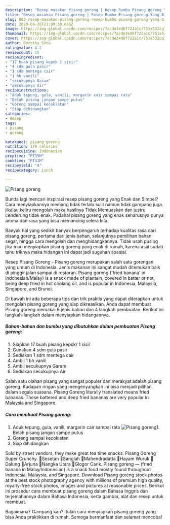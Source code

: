 ```yaml
---
description: "Resep masakan Pisang goreng | Resep Bumbu Pisang goreng Yang Bikin Ngiler"
title: "Resep masakan Pisang goreng | Resep Bumbu Pisang goreng Yang Bikin Ngiler"
slug: 803-resep-masakan-pisang-goreng-resep-bumbu-pisang-goreng-yang-bikin-ngiler
date: 2020-09-26T21:09:30.665Z
image: https://img-global.cpcdn.com/recipes/7acde3ed6f722a1c/751x532cq70/pisang-goreng-foto-resep-utama.jpg
thumbnail: https://img-global.cpcdn.com/recipes/7acde3ed6f722a1c/751x532cq70/pisang-goreng-foto-resep-utama.jpg
cover: https://img-global.cpcdn.com/recipes/7acde3ed6f722a1c/751x532cq70/pisang-goreng-foto-resep-utama.jpg
author: Dorothy Soto
ratingvalue: 4.2
reviewcount: 15
recipeingredient:
- "17 buah pisang kepok 1 sisir"
- "4 sdm gula pasir"
- "1 sdm mentega cair"
- "1 bh vanili"
- "secukupnya Garam"
- "secukupnya Air"
recipeinstructions:
- "Aduk tepung, gula, vanili, margarin cair sampai rata"
- "Belah pisang jangan sampe putus"
- "Goreng sampai kecoklatan"
- "Siap dihidangkan"
categories:
- Resep
tags:
- pisang
- goreng

katakunci: pisang goreng 
nutrition: 178 calories
recipecuisine: Indonesian
preptime: "PT35M"
cooktime: "PT41M"
recipeyield: "4"
recipecategory: Lunch

---
```



![Pisang goreng](https://img-global.cpcdn.com/recipes/7acde3ed6f722a1c/751x532cq70/pisang-goreng-foto-resep-utama.jpg)

Bunda lagi mencari inspirasi resep pisang goreng yang Enak dan Simpel? Cara menyiapkannya memang tidak terlalu sulit namun tidak gampang juga. jikalau keliru mengolah maka hasilnya Tidak Memuaskan dan justru cenderung tidak enak. Padahal pisang goreng yang enak seharusnya punya aroma dan rasa yang bisa memancing selera kita.

Banyak hal yang sedikit banyak berpengaruh terhadap kualitas rasa dari pisang goreng, pertama dari jenis bahan, selanjutnya pemilihan bahan segar, hingga cara mengolah dan menghidangkannya. Tidak usah pusing jika mau menyiapkan pisang goreng yang enak di rumah, karena asal sudah tahu triknya maka hidangan ini dapat jadi suguhan spesial.

Resep Pisang Goreng - Pisang goreng merupakan salah satu gorengan yang umum di Indonesia. Jenis makanan ini sangat mudah ditemukan baik di pinggir jalan sampai di restoran. Pisang goreng (&#39;fried banana&#39; in Indonesian/Malay) is a snack made of plantain, covered in batter or not, being deep fried in hot cooking oil, and is popular in Indonesia, Malaysia, Singapore, and Brunei.


Di bawah ini ada beberapa tips dan trik praktis yang dapat diterapkan untuk mengolah pisang goreng yang siap dikreasikan. Anda dapat membuat Pisang goreng memakai 6 jenis bahan dan 4 langkah pembuatan. Berikut ini langkah-langkah dalam menyiapkan hidangannya.

<!--inarticleads1-->

##### Bahan-bahan dan bumbu yang dibutuhkan dalam pembuatan Pisang goreng:

1. Siapkan 17 buah pisang kepok/ 1 sisir
1. Gunakan 4 sdm gula pasir
1. Sediakan 1 sdm mentega cair
1. Ambil 1 bh vanili
1. Ambil secukupnya Garam
1. Sediakan secukupnya Air


Salah satu olahan pisang yang sangat populer dan merakyat adalah pisang goreng. Kudapan ringan yang mengenyangkan ini bisa menjadi pilihan dalam segala suasana. Pisang Goreng literally translated means fried bananas. These battered and deep fried bananas are very popular in Malaysia and Singapore. 

<!--inarticleads2-->

##### Cara membuat Pisang goreng:

1. Aduk tepung, gula, vanili, margarin cair sampai rata
<img src="//assets-global.cpcdn.com/assets/icons/button_play-2c75c40dde080a61004c1f40b05d8f140eaff45d7e9e6481dc71c63d2e7c4909.png" alt="Pisang goreng">1. Belah pisang jangan sampe putus
1. Goreng sampai kecoklatan
1. Siap dihidangkan


Sold by street vendors, they make great tea time snacks. Pisang Goreng Super Crunchy. 🌱Sesetan 🌱Sanglah 🌱Mahendradatta 🌱Hayam Wuruk 🌱Dalung 🌱Arjuna 🌱Nangka Utara 🌱Glogor Carik. Pisang goreng — (fried banana in Malay/Indonesian) is a snack food mostly found throughout Indonesia, Malaysia, and Singapore. Download Pisang goreng stock photos at the best stock photography agency with millions of premium high quality, royalty-free stock photos, images and pictures at reasonable prices. Berikut ini prosedur cara membuat pisang goreng dalam Bahasa Inggris dan terjemahannya dalam Bahasa Indonesia, serta gambar, alat dan resep untuk membuat. 

Bagaimana? Gampang kan? Itulah cara menyiapkan pisang goreng yang bisa Anda praktikkan di rumah. Semoga bermanfaat dan selamat mencoba!
